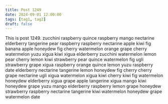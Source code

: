 ```yaml
---
title: Post 1249
date: 2024-09-01 12:00:00
tags: [tag1, tag2]
draft: false
---
```

This is post 1249.
zucchini
raspberry
quince
raspberry
mango
nectarine
elderberry
tangerine
pear
raspberry
raspberry
nectarine
apple
kiwi
fig
banana
apple
honeydew
fig
cherry
watermelon
orange
grape
cherry
watermelon
yuzu
xigua
kiwi
xigua
elderberry
zucchini
watermelon
lemon
pear
cherry
lemon
kiwi
strawberry
pear
quince
watermelon
fig
ugli
strawberry
grape
xigua
raspberry
orange
quince
lemon
yuzu
raspberry
date
elderberry
nectarine
tangerine
lemon
honeydew
fig
cherry
cherry
grape
nectarine
ugli
xigua
watermelon
xigua
kiwi
cherry
kiwi
fig
watermelon
honeydew
elderberry
xigua
grape
apple
tangerine
xigua
mango
kiwi
honeydew
grape
yuzu
mango
elderberry
raspberry
lemon
grape
honeydew
strawberry
raspberry
nectarine
tangerine
kiwi
watermelon
honeydew
grape
watermelon
date
